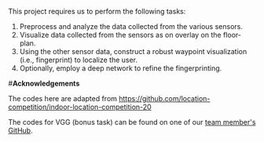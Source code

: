 This project requires us to perform the following tasks:

1. Preprocess and analyze the data collected from the various sensors.
2. Visualize data collected from the sensors as on overlay on the floor-plan.
3. Using the other sensor data, construct a robust waypoint visualization (i.e., fingerprint) to localize the user.
4. Optionally, employ a deep network to refine the fingerprinting.


#**Acknowledgements**

The codes here are adapted from https://github.com/location-competition/indoor-location-competition-20

The codes for VGG (bonus task) can be found on one of our [team member's GitHub](https://github.com/Sherlock-Watson/indoor-navigation-VGG?tab=readme-ov-file).

